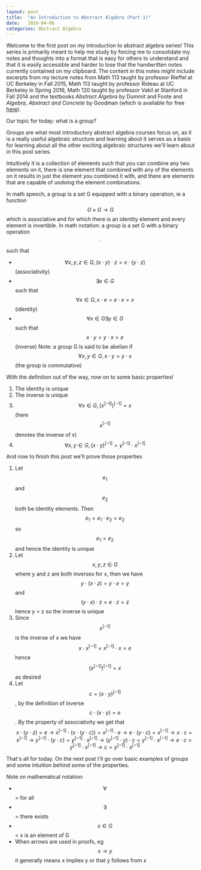 ```yaml
---
layout: post
title:  "An Introduction to Abstract Algebra (Part 1)"
date:   2016-04-06 
categories: Abstract Algebra
---
```

Welcome to the first post on my introduction to abstract algebra series! This series is primarily meant to help me study by forcing me to consolidate my notes and thoughts into a format that is easy for others to understand and that it is easily accessible and harder to lose that the handwritten notes currently contained on my clipboard. The content in this notes might include excerpts from my lecture notes from Math 113 taught by professor Rieffel at UC Berkeley in Fall 2015, Math 113 taught by professor Rideau at UC Berkeley in Spring 2016, Math 120 taught by professor Vakil at Stanford in Fall 2014 and the textbooks *Abstract Algebra* by Dummit and Foote and *Algebra, Abstract and Concrete* by Goodman (which is available for free [here](http://homepage.math.uiowa.edu/~goodman/algebrabook.dir/download.htm)). 

Our topic for today: what is a group? 

Groups are what most introductory abstract algebra courses focus on, as it is a really useful algebraic structure and learning about it serves as a basis for learning about all the other exciting algebraic structures we'll learn about in this post series. 

Intuitively it is a collection of elements such that you can combine any two elements on it, there is one element that combined with any of the elements on it results in just the element you combined it with, and there are elements that are capable of undoing the element combinations. 

In math speech, a group is a set G equipped with a binary operation, ie a function $$G \times G \rightarrow G$$ which is associative and for which there is an identity element and every element is invertible. In math notation: a group is a set G with a binary operation $$ \cdot $$ such that 

* $$ \forall x, y, z \in G, (x\cdot y)\cdot z = x\cdot (y \cdot z)$$ (associativity)
* $$ \exists e \in G$$ such that $$\forall x \in G, x \cdot e = e \cdot x = x$$ (identity)
* $$ \forall x \in G \exists y \in G$$ such that $$x \cdot y = y \cdot x = e$$ (inverse) 
Note: a group G is said to be abelian if $$\forall x, y \in G, x \cdot y = y \cdot x$$ (the group is commutative)

With the definition out of the way, now on to some basic properties! 

1. The identity is unique
2. The inverse is unique 
3. $$\forall x \in G, (x^[-1])^[-1] = x$$ (here $$x^[-1]$$ denotes the inverse of x)
4. $$\forall x, y \in G, (x \cdot y)^[-1] = y^[-1] \cdot x^[-1]$$

And now to finish this post we'll prove those properties

1. Let $$e_1$$ and $$e_2$$ both be identity elements. Then $$e_1 = e_1 \cdot e_2 = e_2$$ so $$e_1 = e_2$$ and hence the identity is unique
2. Let $$x, y, z \in G$$ where y and z are both inverses for x, then we have $$y \cdot (x \cdot z) = y \cdot e = y$$ and $$(y \cdot x) \cdot z = e \cdot z = z$$ hence y = z so the inverse is unique 
3. Since $$x^[-1]$$ is the inverse of x we have $$x \cdot x^[-1] = x^[-1] \cdot x = e$$ hence $$(x^[-1])^[-1] = x$$ as desired
4. Let $$c = (x \cdot y)^[-1]$$, by the definition of inverse $$c \cdot (x \cdot y) = e$$. By the property of associativity we get that $$x \cdot (y \cdot z) = e \rightarrow x^[-1] \cdot (x \cdot (y \cdot c)) = x^[-1] \cdot e \rightarrow e \cdot (y \cdot c) = x^[-1] \rightarrow x \cdot c = x^[-1] \rightarrow y^[-1] \cdot (y \cdot c) = y^[-1] \cdot x^[-1] \rightarrow (y^[-1] \cdot y) \cdot c = y^[-1] \cdot x^[-1] \rightarrow e \cdot c = y^[-1] \cdot x^[-1] \rightarrow c = y^[-1] \cdot x^[-1]$$

That's all for today. On the next post I'll go over basic examples of groups and some intuition behind some of the properties. 

Note on mathematical notation:

* $$\forall$$ = for all
* $$\exists$$ = there exists 
* $$x \in G$$ = x is an element of G 
* When arrows are used in proofs, eg $$x \rightarrow y$$ it generally means x implies y or that y follows from x







